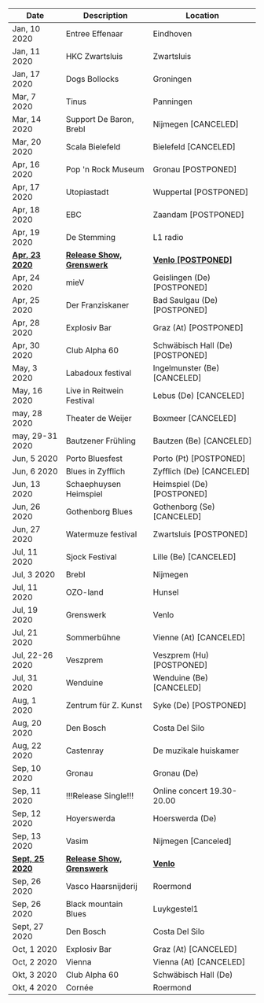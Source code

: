 <!-- Table -->
<div class="table-wrapper">
	<table>
		<thead>
			<tr>
				<th>Date</th>
				<th>Description</th>
				<th>Location</th>
			</tr>
		</thead>
		<tbody>
			<tr>
			<tr>
				<td>Jan, 10 2020</td>
				<td>Entree Effenaar</td>
				<td>Eindhoven</td>
			</tr>
			<tr>
				<td>Jan, 11 2020</td>
				<td>HKC Zwartsluis</td>
				<td>Zwartsluis</td>
			</tr>
			<tr>
				<td>Jan, 17 2020</td>
				<td>Dogs Bollocks</td>
				<td>Groningen</td>
			</tr>
			<tr>
				<td>Mar, 7 2020</td>
				<td>Tinus</td>
				<td>Panningen</td>
			</tr>
			<tr>
				<td>Mar, 14 2020</td>
				<td>Support De Baron, Brebl</td>
				<td>Nijmegen [CANCELED] </td>
			</tr>
			<tr>
				<td>Mar, 20 2020</td>
				<td>Scala Bielefeld</td>
				<td>Bielefeld [CANCELED]</td>
			</tr>
			<tr>
				<td>Apr, 16 2020</td>
				<td>Pop 'n Rock Museum</td>
				<td>Gronau [POSTPONED]</td>
			</tr>
			<tr>
				<td>Apr, 17 2020</td>
				<td>Utopiastadt</td>
				<td>Wuppertal [POSTPONED]</td>
			</tr>
			<tr>
				<td>Apr, 18 2020</td>
				<td>EBC</td>
				<td>Zaandam [POSTPONED]</td>
			</tr>
			<tr>
				<td>Apr, 19 2020</td>
				<td>De Stemming</td>
				<td>L1 radio</td>
			</tr>
			<tr>
				<td><b><u>Apr, 23 2020</u></b></td>
				<td><b><u>Release Show, Grenswerk</u></b></td>
				<td><b><u>Venlo [POSTPONED]</u></b></td>
			</tr>
			<tr>
				<td>Apr, 24 2020</td>
				<td>mieV</td>
				<td>Geislingen (De) [POSTPONED]</td>
			</tr>
			<tr>
				<td>Apr, 25 2020</td>
				<td>Der Franziskaner</td>
				<td>Bad Saulgau (De) [POSTPONED]</td>
			</tr>
			<tr>
				<td>Apr, 28 2020</td>
				<td>Explosiv Bar</td>
				<td>Graz (At) [POSTPONED]</td>
			</tr>
			<tr>
				<td>Apr, 30 2020</td>
				<td>Club Alpha 60</td>
				<td>Schwäbisch Hall (De) [POSTPONED]</td>
			</tr>
			<tr>
				<td>May, 3 2020</td>
				<td>Labadoux festival</td>
				<td>Ingelmunster (Be) [CANCELED]</td>
			</tr>
			<tr>
				<td>May, 16 2020</td>
				<td>Live in Reitwein Festival</td>
				<td>Lebus (De) [CANCELED]</td>
			</tr>
			<tr>
				<td>may, 28 2020</td>
				<td>Theater de Weijer</td>
				<td>Boxmeer [CANCELED]</td>
			</tr>
			<tr>
				<td>may, 29-31 2020</td>
				<td>Bautzener Frühling</td>
				<td>Bautzen (Be) [CANCELED]</td>
			</tr>
			<tr>
				<td>Jun, 5 2020</td>
				<td>Porto Bluesfest</td>
				<td>Porto (Pt) [POSTPONED]</td>
			</tr>
			<tr>
				<td>Jun, 6 2020</td>
				<td>Blues in Zyfflich</td>
				<td>Zyfflich (De) [CANCELED]</td>
			</tr>
			<tr>
				<td>Jun, 13 2020</td>
				<td>Schaephuysen Heimspiel</td>
				<td>Heimspiel (De) [POSTPONED]</td>
			</tr>
			<tr> 
				<td>Jun, 26 2020</td>
				<td>Gothenborg Blues</td>
				<td>Gothenborg (Se) [CANCELED]</td>
			</tr>
			<tr>
				<td>Jun, 27 2020</td>
				<td>Watermuze festival</td>
				<td>Zwartsluis [POSTPONED]</td>
			</tr>
			<tr>
				<td>Jul, 11 2020</td>
				<td>Sjock Festival</td>
				<td>Lille (Be) [CANCELED]</td>
			</tr>
			<tr>
				<td>Jul, 3 2020</td>
				<td>Brebl</td>
				<td>Nijmegen</td>
			</tr>
			<tr>
				<td>Jul, 11 2020</td>
				<td>OZO-land</td>
				<td>Hunsel</td>
			</tr>
			<tr>
				<td>Jul, 19 2020</td>
				<td>Grenswerk</td>
				<td>Venlo</td>
			</tr>
			<tr>
				<td>Jul, 21 2020</td>
				<td>Sommerbühne</td>
				<td>Vienne (At) [CANCELED]</td>
			</tr>
			<tr>
				<td>Jul, 22-26 2020</td>
				<td>Veszprem</td>
				<td>Veszprem (Hu) [POSTPONED]</td>
			</tr>
			<tr>
				<td>Jul, 31 2020</td>
				<td>Wenduine</td>
				<td>Wenduine (Be) [CANCELED]</td>
			</tr>
			<tr>
				<td>Aug, 1 2020</td>
				<td>Zentrum für Z. Kunst</td>
				<td>Syke (De) [POSTPONED]</td>
			</tr>
			<tr>
				<td>Aug, 20 2020</td>
				<td>Den Bosch</td>
				<td>Costa Del Silo</td>
			</tr>
			<tr>
				<td>Aug, 22 2020</td>
				<td>Castenray</td>
				<td>De muzikale huiskamer</td>
			</tr>
			<tr>
				<td>Sep, 10 2020</td>
				<td>Gronau</td>
				<td>Gronau (De)</td>
			</tr>
			<tr>
				<td>Sep, 11 2020</td>
				<td>!!!Release Single!!!</td>
				<td>Online concert 19.30-20.00</td>
			</tr>
			<tr>
				<td>Sep, 12 2020</td>
				<td>Hoyerswerda</td>
				<td>Hoerswerda (De)</td>
			</tr>
			<tr>
				<td>Sep, 13 2020</td>
				<td>Vasim</td>
				<td>Nijmegen [Canceled]</td>
			</tr>
			<tr id="view">
				<td><b><u>Sept, 25 2020</u></b></td>
				<td><b><u>Release Show, Grenswerk</u></b></td>
				<td><b><u>Venlo</u></b></td>
			</tr>
			<tr>
				<td>Sep, 26 2020</td>
				<td>Vasco Haarsnijderij</td>
				<td>Roermond</td>
			</tr>
			<tr>
				<td>Sep, 26 2020</td>
				<td>Black mountain Blues</td>
				<td>Luykgestel1</td>
			</tr>
			<tr>
				<td>Sept, 27 2020</td>
				<td>Den Bosch</td>
				<td>Costa Del Silo</td>
			</tr>
			<tr>
				<td>Oct, 1 2020</td>
				<td>Explosiv Bar</td>
				<td>Graz (At) [CANCELED]</td>
			</tr>
			<tr>
				<td>Oct, 2 2020</td>
				<td>Vienna</td>
				<td>Vienna (At) [CANCELED]</td>
			</tr>
			<tr>
				<td>Okt, 3 2020</td>
				<td>Club Alpha 60</td>
				<td>Schwäbisch Hall (De)</td>
			</tr>
			<tr>
				<td>Okt, 4 2020</td>
				<td>Cornée</td>
				<td>Roermond</td>
			</tr>
		</tbody>
	</table>
</div>

